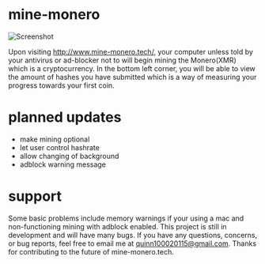# mine-monero
![Screenshot](https://i.imgur.com/v1Hky2q.png)

Upon visiting http://www.mine-monero.tech/, your computer unless told by your antivirus or ad-blocker not to will begin mining the  Monero(XMR) which is a cryptocurrency. In the bottom left corner, you will be able to view the amount of hashes you have submitted which is a way of measuring your progress towards your first coin.

# planned updates
- make mining optional
- let user control hashrate
- allow changing of background
- adblock warning message

# support
Some basic problems include memory warnings if your using a mac and non-functioning mining with adblock enabled.
This project is still in development and will have many bugs. If you have any questions, concerns, or bug reports, feel free to email me at quinn100020115@gmail.com. Thanks for contributing to the future of mine-monero.tech.
